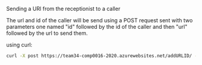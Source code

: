 Sending a URl from the receptionist to a caller

The url and id of the caller will be send using a POST request sent with two parameters one named "id" followed by the id of the caller and then "url" followed by the url to send them.

using curl:
```BASH
curl -X post https://team34-comp0016-2020.azurewebsites.net/addURLID/ -F "id=320493688610939527597112467216073650780" -F "url=google.com"
```
